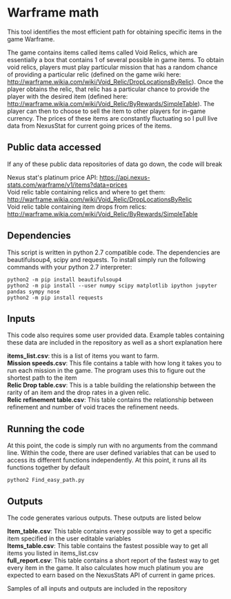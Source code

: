 # Warframe math
This tool identifies the most efficient path for obtaining specific items in the game Warframe.

The game contains items called items called Void Relics, which are essentially a box that contains 1 of several possible in game items. To obtain void relics, players must play particular mission that has a random chance of providing a particular relic (defined on the game wiki here: http://warframe.wikia.com/wiki/Void_Relic/DropLocationsByRelic). Once the player obtains the relic, that relic has a particular chance to provide the player with the desired item (defined here: http://warframe.wikia.com/wiki/Void_Relic/ByRewards/SimpleTable). The player can then to choose to sell the item to other players for in-game currency. The prices of these items are constantly fluctuating so I pull live data from NexusStat for current going prices of the items.


## Public data accessed
If any of these public data repositories of data go down, the code will break

Nexus stat's platinum price API: https://api.nexus-stats.com/warframe/v1/items?data=prices <br>
Void relic table containing relics and where to get them: http://warframe.wikia.com/wiki/Void_Relic/DropLocationsByRelic<br>
Void relic table containing item drops from relics: http://warframe.wikia.com/wiki/Void_Relic/ByRewards/SimpleTable<br>

## Dependencies

This script is written in python 2.7 compatible code. The dependencies are beautifulsoup4, scipy and requests. To install simply run the following commands with your python 2.7 interpreter:

```
python2 -m pip install beautifulsoup4
python2 -m pip install --user numpy scipy matplotlib ipython jupyter pandas sympy nose
python2 -m pip install requests
```
## Inputs

This code also requires some user provided data. Example tables containing these data are included in the repository as well as a short explanation here

**items_list.csv**: this is a list of items you want to farm. <br>
**Mission speeds.csv**: This file contains a table with how long it takes you to run each mission in the game. The program uses this to figure out the shortest path to the item<br>
**Relic Drop table.csv**: This is a table building the relationship between the rarity of an item and the drop rates in a given relic.<br>
**Relic refinement table.csv**: This table contains the relationship between refinement and number of void traces the refinement needs.<br>

## Running the code
At this point, the code is simply run with no arguments from the command line. Within the code, there are user defined variables  that can be used to access its different functions independently. At this point, it runs all its functions together by default

```
python2 Find_easy_path.py
```

## Outputs
The code generates various outputs. These outputs are listed below

**Item_table.csv**: This table contains every possible way to get a specific item specified in the user editable variables<br>
**Items_table.csv**: This table contains the fastest possible way to get all items you listed in items_list.csv<br>
**full_report.csv**: This table contains a short report of the fastest way to get every item in the game. It also calculates how much platinum you are expected to earn based on the NexusStats API of current in game prices.<br>

Samples of all inputs and outputs are included in the repository
